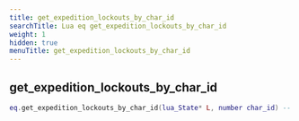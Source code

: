 ```yaml
---
title: get_expedition_lockouts_by_char_id
searchTitle: Lua eq get_expedition_lockouts_by_char_id
weight: 1
hidden: true
menuTitle: get_expedition_lockouts_by_char_id
---
```

## get_expedition_lockouts_by_char_id
```lua
eq.get_expedition_lockouts_by_char_id(lua_State* L, number char_id) -- object
```